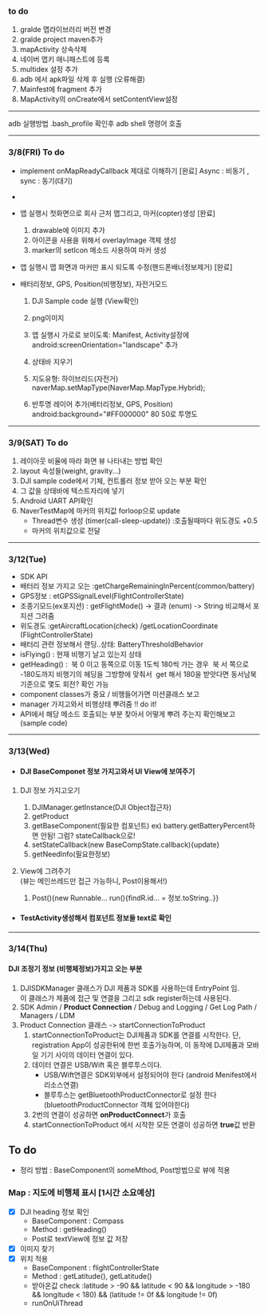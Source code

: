 ### to do 
1. gralde 맵라이브러리 버전 변경 
2. gralde project maven추가 
3. mapActivity 상속삭제 
4. 네이버 맵키 매니패스트에 등록
5. multidex 설정 추가
6. adb 에서 apk파일 삭제 후 실행 (오류해결)
7. Mainfest에 fragment 추가
8. MapActivity의 onCreate에서 setContentView설정 


- - - 
adb 실행방법 .bash_profile 확인후
adb shell 
명령어 호출 


---

### 3/8(FRI) To do 
* implement onMapReadyCallback 제대로 이해하기 [완료]
    Async : 비동기 , sync : 동기(대기)
* 
* 앱 실행시 첫화면으로 회사 근처 맵그리고, 마커(copter)생성 [완료]
  1. drawable에 이미지 추가 
  2. 아이콘을 사용을 위해서 overlayImage 객체 생성
  3. marker의 setIcon 메소드 사용하여 마커 생성 


* 앱 실행시 맵 화면과 마커만 표시 되도록 수정(핸드폰배너정보제거) [완료]
* 배터리정보, GPS, Position(비행정보), 자전거모드
  1. DJI Sample code 실행 (View확인)
  2. png이미지 
  3. 앱 실행시 가로로 보이도록: Manifest, Activity설정에
     android:screenOrientation="landscape" 추가 
  4. 상태바 지우기
  5. 지도유형: 하이브리드(자전거)
     naverMap.setMapType(NaverMap.MapType.Hybrid);
    
  6. 반투명 레이어 추가(배터리정보, GPS, Position)  
     android:background="#FF000000" 80 50로 투명도
----
### 3/9(SAT) To do 
1. 레이아웃 비율에 따라 화면 뷰 나타내는 방법 확인 
2. layout 속성들(weight, gravity...)
3. DJI sample code에서 기체, 컨트롤러 정보 받아 오는 부분 확인
4. 그 값을 상태바에 텍스트자리에 넣기
5. Android UART API확인
6. NaverTestMap에 마커의 위치값 forloop으로 update
   - Thread변수 생성 (timer(call-sleep-update)) :호출될때마다 위도경도 +0.5
   - 마커의 위치값으로 전달  
----
### 3/12(Tue)
* SDK API 
* 배터리 정보 가지고 오는 :getChargeRemainingInPercent(common/battery)
* GPS정보 : etGPSSignalLevel(FlightControllerState)
* 조종기모드(ex포지션) : getFlightMode() -> 결과 (enum)  -> String 비교해서 포지션 그려줌 
* 위도경도 :getAircraftLocation(check) /getLocationCoordinate (FlightControllerState)
* 배터리 관련 정보해서 랜딩..상태: BatteryThresholdBehavior
* isFlying() : 현재 비행기 날고 있는지 상태 
* getHeading() :  북 0 이고 동쪽으로 이동 1도씩 180씩 가는 경우  북 서 쪽으로 -180도까지 비행기의 헤딩을 그방향에 맞춰서  get 해서 180을 받앗다면 동서남북 기준으로 몇도 회전? 확인 가능
* component classes가 중요 / 비행들어가면 미션클래스 보고 
* manager 가지고와서 비행상태 뿌려줌 !! do it!
* API에서 해당 메소드 호출되는 부분 찾아서 어떻게 뿌려 주는지 확인해보고(sample code)

----
### 3/13(Wed)
* ####  DJI BaseComponet 정보 가지고와서 UI View에 보여주기  
 1. DJI 정보 가지고오기   
    1. DJIManager.getInstance(DJI Object접근자)  
    2. getProduct
    3. getBaseComponent(필요한 컴포넌트)
       ex) battery.getBatteryPercent하면 안됨! 그럼? stateCallback으로!
    4. setStateCallback(new BaseCompState.callback){update}
    5. getNeedInfo(필요한정보)

2.  View에 그려주기   
    (뷰는 메인쓰레드만 접근 가능하니, Post이용해서!)
    1. Post(){new Runnable... run(){findR.id... = 정보.toString..}}
 
 * #### TestActivity생성해서 컴포넌트 정보들 text로 확인
---

### 3/14(Thu)

#### DJI 조정기 정보 (비행체정보)가지고 오는 부분
  1. DJISDKManager 클래스가 DJI 제품과 SDK를 사용하는데 EntryPoint 임.  
      이 클래스가 제품에 접근 및 연결을 그리고 sdk register하는데 사용된다.   
  2. SDK Admin /  **Product Connection** / Debug and Logging / Get Log Path / Managers / LDM  
  3.  Product Connection  클래스 -> startConnectionToProduct
       1) startConnectionToProduct는 DJI제품과 SDK를 연결를 시작한다.
            단, registration App이 성공한뒤에 한번 호출가능하며,
            이 동작에 DJI제품과 모바일 기기 사이의 데이터 연결이 있다.
       2) 데이터 연결은 USB/Wift 혹은 블루투스이다. 
           - USB/Wift연결은 SDK외부에서 설정되어야 한다 (android Menifest에서 리소스연결)
           - 블루투스는 getBluetoothProductConnector로 설정 한다(bluetoothProductConnector 객체 있어야한다)
       3) 2번의 연결이 성공하면 **onProductConnect**가 호출
       4) startConnectionToProduct 에서 시작한 모든 연결이 성공하면 **true**값 반환 

## To do   
- 정리 방법 : BaseComponent의 someMthod, Post방법으로 뷰에 적용
### Map : 지도에 비행체 표시 [1시간 소요예상]
- [x] DJI heading 정보 확인 
  - BaseComponent : Compass
  - Method : getHeading()
  - Post로 textView에 정보 값 저장
- [x] 이미지 찾기  
- [x] 위치 적용 
  - BaseComponent : flightControllerState
  - Method : getLatitude(), getLatitude()
  - 받아온값 check :latitude > -90 && latitude < 90 && longitude > -180 && longitude < 180) && (latitude != 0f && longitude != 0f)
  - runOnUiThread  
